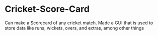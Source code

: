 # Cricket-Score-Card
Can make a Scorecard of any cricket match. Made a GUI that is used  to store data like runs, wickets, overs, and extras, among other  things 
